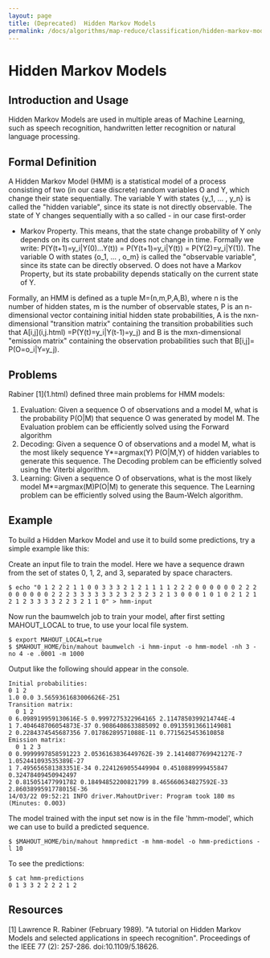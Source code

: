 ```yaml
---
layout: page
title: (Deprecated)  Hidden Markov Models
permalink: /docs/algorithms/map-reduce/classification/hidden-markov-models/
---
```


# Hidden Markov Models

<a name="HiddenMarkovModels-IntroductionandUsage"></a>
## Introduction and Usage

Hidden Markov Models are used in multiple areas of Machine Learning, such
as speech recognition, handwritten letter recognition or natural language
processing. 

<a name="HiddenMarkovModels-FormalDefinition"></a>
## Formal Definition

A Hidden Markov Model (HMM) is a statistical model of a process consisting
of two (in our case discrete) random variables O and Y, which change their
state sequentially. The variable Y with states \{y_1, ... , y_n\} is called
the "hidden variable", since its state is not directly observable. The
state of Y changes sequentially with a so called - in our case first-order
- Markov Property. This means, that the state change probability of Y only
depends on its current state and does not change in time. Formally we
write: P(Y(t+1)=y_i|Y(0)...Y(t)) = P(Y(t+1)=y_i|Y(t)) = P(Y(2)=y_i|Y(1)).
The variable O with states \{o_1, ... , o_m\} is called the "observable
variable", since its state can be directly observed. O does not have a
Markov Property, but its state probability depends statically on the
current state of Y.

Formally, an HMM is defined as a tuple M=(n,m,P,A,B), where n is the number of hidden states, m is the number of observable states, P is an n-dimensional vector containing initial hidden state probabilities, A is the nxn-dimensional "transition matrix" containing the transition probabilities such that A\[i,j\](i,j\.html)
=P(Y(t)=y_i|Y(t-1)=y_j) and B is the mxn-dimensional "emission matrix"
containing the observation probabilities such that B\[i,j\]=
P(O=o_i|Y=y_j).

<a name="HiddenMarkovModels-Problems"></a>
## Problems

Rabiner \[1\](1\.html)
 defined three main problems for HMM models:

1. Evaluation: Given a sequence O of observations and a model M, what is
the probability P(O|M) that sequence O was generated by model M. The
Evaluation problem can be efficiently solved using the Forward algorithm
2. Decoding: Given a sequence O of observations and a model M, what is
the most likely sequence Y*=argmax(Y) P(O|M,Y) of hidden variables to
generate this sequence. The Decoding problem can be efficiently solved
using the Viterbi algorithm.
3. Learning: Given a sequence O of observations, what is the most likely
model M*=argmax(M)P(O|M) to generate this sequence. The Learning problem
can be efficiently solved using the Baum-Welch algorithm.

<a name="HiddenMarkovModels-Example"></a>
## Example

To build a Hidden Markov Model and use it to build some predictions, try a simple example like this:

Create an input file to train the model.  Here we have a sequence drawn from the set of states 0, 1, 2, and 3, separated by space characters.

    $ echo "0 1 2 2 2 1 1 0 0 3 3 3 2 1 2 1 1 1 1 2 2 2 0 0 0 0 0 0 2 2 2 0 0 0 0 0 0 2 2 2 3 3 3 3 3 3 2 3 2 3 2 3 2 1 3 0 0 0 1 0 1 0 2 1 2 1 2 1 2 3 3 3 3 2 2 3 2 1 1 0" > hmm-input

Now run the baumwelch job to train your model, after first setting MAHOUT_LOCAL to true, to use your local file system.

    $ export MAHOUT_LOCAL=true
    $ $MAHOUT_HOME/bin/mahout baumwelch -i hmm-input -o hmm-model -nh 3 -no 4 -e .0001 -m 1000

Output like the following should appear in the console.

    Initial probabilities: 
    0 1 2 
    1.0 0.0 3.5659361683006626E-251 
    Transition matrix:
      0 1 2 
    0 6.098919959130616E-5 0.9997275322964165 2.1147850399214744E-4 
    1 7.404648706054873E-37 0.9086408633885092 0.09135913661149081 
    2 0.2284374545687356 7.01786289571088E-11 0.7715625453610858 
    Emission matrix: 
      0 1 2 3 
    0 0.9999997858591223 2.0536163836449762E-39 2.1414087769942127E-7 1.052441093535389E-27 
    1 7.495656581383351E-34 0.2241269055449904 0.4510889999455847 0.32478409450942497 
    2 0.815051477991782 0.18494852200821799 8.465660634827592E-33 2.8603899591778015E-36 
    14/03/22 09:52:21 INFO driver.MahoutDriver: Program took 180 ms (Minutes: 0.003)

The model trained with the input set now is in the file 'hmm-model', which we can use to build a predicted sequence.

    $ $MAHOUT_HOME/bin/mahout hmmpredict -m hmm-model -o hmm-predictions -l 10

To see the predictions:

    $ cat hmm-predictions 
    0 1 3 3 2 2 2 2 1 2


<a name="HiddenMarkovModels-Resources"></a>
## Resources

\[1\]
 Lawrence R. Rabiner (February 1989). "A tutorial on Hidden Markov Models
and selected applications in speech recognition". Proceedings of the IEEE
77 (2): 257-286. doi:10.1109/5.18626.